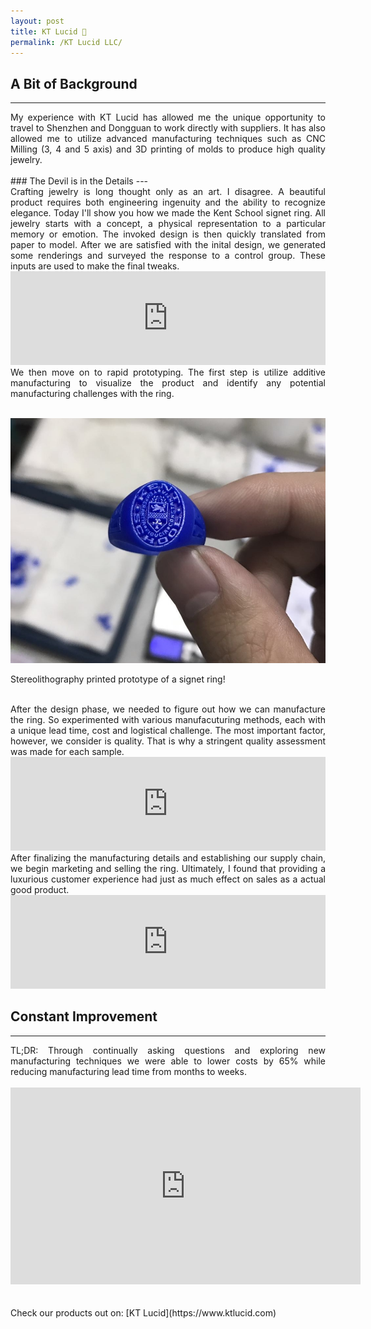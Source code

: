 ```yaml
---
layout: post
title: KT Lucid 💍
permalink: /KT Lucid LLC/
---
```

## A Bit of Background
---

<div align="justify"> My experience with KT Lucid has allowed me the unique opportunity to travel to Shenzhen and
  Dongguan to work directly with suppliers. It has also allowed me to utilize advanced manufacturing techniques such as CNC Milling (3, 4 and 5 axis) and
  3D printing of molds to produce high quality jewelry.</div>

<br />
### The Devil is in the Details
---
<div align="justify"> Crafting jewelry is long thought only as an art. I disagree. A beautiful product
requires both engineering ingenuity and the ability to recognize elegance. Today I'll show you how
we made the Kent School signet ring. All jewelry starts with a concept, a physical representation to a particular memory or emotion.
The invoked design is then quickly translated from paper to model. After we are satisfied with the inital design, we generated some renderings and surveyed the response to a control group. These inputs
are used to make the final tweaks.<br />
</div>

<iframe src="https://masteranson.github.io/jekyll-slideshow/slides/my-pics7.html" onload="resizeIframe(this)" width="100%" scrolling="no" style="border: none;" ></iframe>

<br />
<div align="justify">
We then move on to rapid prototyping. The first step is utilize additive manufacturing to visualize the product and identify
any potential manufacturing challenges with the ring.
</div>
<br />

<p align="center">
  <img width="auto" height="auto" src="/assets/photo5.JPG">
    <figcaption>Stereolithography printed prototype of a signet ring!</figcaption>
</p>

<br />
<div align="justify">
After the design phase, we needed to figure out how we can manufacture the ring. So experimented with various manufacuturing methods, each with a unique lead time, cost and logistical challenge. The most important
 factor, however, we consider is quality. That is why a stringent quality assessment was made for each sample.
</div>

<iframe src="https://masteranson.github.io/jekyll-slideshow/slides/my-pics3.html" onload="resizeIframe(this)" width="100%" scrolling="no" style="border: none;"></iframe>

<br />

<div align="justify">
After finalizing the manufacturing details and establishing our supply chain, we begin marketing and selling the ring. Ultimately, I found that providing a luxurious customer experience had just as much effect on sales
 as a actual good product.
</div>

<iframe src="https://masteranson.github.io/jekyll-slideshow/slides/my-pics8.html" onload="resizeIframe(this)" width="100%" scrolling="no" style="border: none;"></iframe>

<br />

## Constant Improvement
---
<div align="justify"> TL;DR: Through continually asking questions and exploring new manufacturing techniques
  we were able to lower costs by 65% while reducing manufacturing lead time from months to weeks. </div>

<br />
<center><iframe width="560" height="315" src="https://www.youtube.com/embed/blsFVIm3GC4" frameborder="0" allow="accelerometer; autoplay; encrypted-media; gyroscope; picture-in-picture" allowfullscreen></iframe></center>
<br />

<br />
Check our products out on: [KT Lucid](https://www.ktlucid.com)
